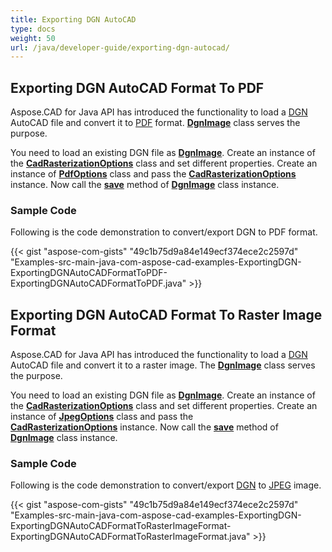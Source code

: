 ```yaml
---
title: Exporting DGN AutoCAD
type: docs
weight: 50
url: /java/developer-guide/exporting-dgn-autocad/
---
```


## **Exporting DGN AutoCAD Format To PDF**

Aspose.CAD for Java API has introduced the functionality to load a [DGN](https://docs.fileformat.com/cad/dgn/) AutoCAD file and convert it to [PDF](https://docs.fileformat.com/pdf/) format. [**DgnImage**](https://reference.aspose.com/cad/java/com.aspose.cad.fileformats.dgn/DgnImage) class serves the purpose.

You need to load an existing DGN file as [**DgnImage**](https://reference.aspose.com/cad/java/com.aspose.cad.fileformats.dgn/DgnImage). Create an instance of the [**CadRasterizationOptions**](https://reference.aspose.com/cad/java/com.aspose.cad.imageoptions/CadRasterizationOptions) class and set different properties. Create an instance of [**PdfOptions**](https://reference.aspose.com/cad/java/com.aspose.cad.imageoptions/pdfoptions) class and pass the [**CadRasterizationOptions**](https://reference.aspose.com/cad/java/com.aspose.cad.imageoptions/CadRasterizationOptions) instance. Now call the [**save**](https://reference.aspose.com/cad/java/com.aspose.cad/Image#save--) method of [**DgnImage**](https://reference.aspose.com/cad/java/com.aspose.cad.fileformats.dgn/DgnImage) class instance.

### Sample Code

Following is the code demonstration to convert/export DGN to PDF format.

{{< gist "aspose-com-gists" "49c1b75d9a84e149ecf374ece2c2597d" "Examples-src-main-java-com-aspose-cad-examples-ExportingDGN-ExportingDGNAutoCADFormatToPDF-ExportingDGNAutoCADFormatToPDF.java" >}}

## **Exporting DGN AutoCAD Format To Raster Image Format**

Aspose.CAD for Java API has introduced the functionality to load a [DGN](https://docs.fileformat.com/cad/dgn/) AutoCAD file and convert it to a raster image. The [**DgnImage**](https://reference.aspose.com/cad/java/com.aspose.cad.fileformats.dgn/DgnImage) class serves the purpose.

You need to load an existing DGN file as [**DgnImage**](https://reference.aspose.com/cad/java/com.aspose.cad.fileformats.dgn/DgnImage). Create an instance of the [**CadRasterizationOptions**](https://reference.aspose.com/cad/java/com.aspose.cad.imageoptions/CadRasterizationOptions) class and set different properties. Create an instance of [**JpegOptions**](https://reference.aspose.com/cad/java/com.aspose.cad.imageoptions/JpegOptions) class and pass the [**CadRasterizationOptions**](https://reference.aspose.com/cad/java/com.aspose.cad.imageoptions/CadRasterizationOptions) instance. Now call the [**save**](https://reference.aspose.com/cad/java/com.aspose.cad/Image#save--) method of [**DgnImage**](https://reference.aspose.com/cad/java/com.aspose.cad.fileformats.dgn/DgnImage) class instance.

### Sample Code

Following is the code demonstration to convert/export [DGN](https://docs.fileformat.com/cad/dgn/) to [JPEG](https://docs.fileformat.com/image/jpeg/) image.

{{< gist "aspose-com-gists" "49c1b75d9a84e149ecf374ece2c2597d" "Examples-src-main-java-com-aspose-cad-examples-ExportingDGN-ExportingDGNAutoCADFormatToRasterImageFormat-ExportingDGNAutoCADFormatToRasterImageFormat.java" >}}
